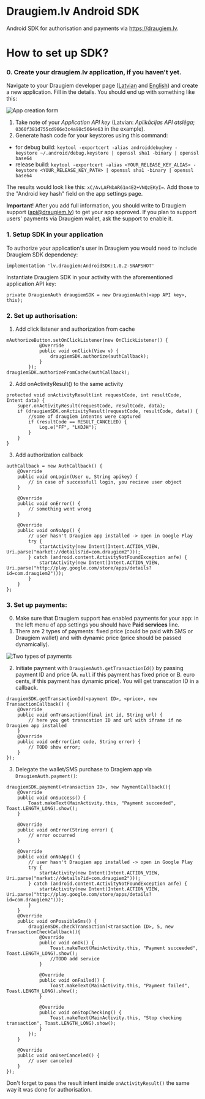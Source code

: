 Draugiem.lv Android SDK
===========
Android SDK for authorisation and payments via https://draugiem.lv.


How to set up SDK?
===============
### 0. Create your draugiem.lv application, if you haven't yet.

Navigate to your Draugiem developer page ([Latvian](https://www.draugiem.lv/applications/dev/myapps/) and [English](https://www.frype.com/applications/dev/myapps/)) and create a new application.
Fill in the details. You should end up with something like this:

![App creation form](https://user-images.githubusercontent.com/100644/90143432-48812200-dd86-11ea-8139-14985381aac6.png)

1. Take note of your _Application API key_ (Latvian: _Aplikācijas API atslēga_; `0360f381d755cd966e3c4a98c5664e63` in the example).
2. Generate hash code for your keystores using this command:

* for debug build: `keytool -exportcert -alias androiddebugkey -keystore ~/.android/debug.keystore | openssl sha1 -binary | openssl base64`
* release build: `keytool -exportcert -alias <YOUR_RELEASE_KEY_ALIAS> -keystore <YOUR_RELEASE_KEY_PATH> | openssl sha1 -binary | openssl base64`

The results would look like this: `xC/AvLAFNbAR61n4E2+VNQzEKyI=`. Add those to the "Android key hash" field on the app settings page.

**Important**! After you add full information, you should write to Draugiem support (api@draugiem.lv) to get your app approved. If you plan to support users' payments via Draugiem wallet, ask the support to enable it.

### 1. Setup SDK in your application

To authorize your application's user in Draugiem you would need to include Draugiem SDK dependency:

```
implementation 'lv.draugiem:AndroidSDK:1.0.2-SNAPSHOT'
```
    
Instantiate Draugiem SDK in your activity with the aforementioned application API key:
```
private DraugiemAuth draugiemSDK = new DraugiemAuth(<app API key>, this);
```

### 2. Set up authorisation:
1. Add click listener and authorization from cache
```
mAuthorizeButton.setOnClickListener(new OnClickListener() {
            @Override
            public void onClick(View v) {
                draugiemSDK.authorize(authCallback);
            }
        });
draugiemSDK.authorizeFromCache(authCallback);
```
2. Add onActivityResult() to the same activity
```
protected void onActivityResult(int requestCode, int resultCode, Intent data) {
    super.onActivityResult(requestCode, resultCode, data);
    if (draugiemSDK.onActivityResult(requestCode, resultCode, data)) {
        //some of draugiem intentns were captured
        if (resultCode == RESULT_CANCELED) {
            Log.e("FF", "LKDJH");
        }
    }
}
```
3. Add authorization callback
```
authCallback = new AuthCallback() {
    @Override
    public void onLogin(User u, String apikey) {
        // in case of successfull login, you recieve user object
    }

    @Override
    public void onError() {
        // something went wrong
    }

    @Override
    public void onNoApp() {
        // user hasn't Draugiem app installed -> open in Google Play
        try {
            startActivity(new Intent(Intent.ACTION_VIEW, Uri.parse("market://details?id=com.draugiem2")));
        } catch (android.content.ActivityNotFoundException anfe) {
            startActivity(new Intent(Intent.ACTION_VIEW, Uri.parse("http://play.google.com/store/apps/details?id=com.draugiem2")));
        }
    }
};
```

### 3. Set up payments:

0. Make sure that Draugiem support has enabled payments for your app: in the left menu of app settings you should have **Paid services** line.
1. There are 2 types of payments: fixed price (could be paid with SMS or Draugiem wallet) and with dynamic price (price should be passed dynamically).

![Two types of payments](https://user-images.githubusercontent.com/100644/90149895-b41abd80-dd8d-11ea-96b1-5db4e10d23c0.png)

2. Initiate payment with `DraugiemAuth.getTransactionId()` by passing payment ID and price (A. `null` if this payment has fixed price or B. euro cents, if this payment has dynamic price). You will get transcation ID in a callback.
```
draugiemSDK.getTransactionId(<payment ID>, <price>, new TransactionCallback() {
    @Override
    public void onTransaction(final int id, String url) {
        // here you get transcation ID and url with iframe if no Draugiem app installed
    }
    @Override
    public void onError(int code, String error) {
        // TODO show error;
    }
});
```
3. Delegate the wallet/SMS purchase to Dragiem app via `DraugiemAuth.payment()`:
```
draugiemSDK.payment(<transaction ID>, new PaymentCallback(){
    @Override
    public void onSuccess() {
        Toast.makeText(MainActivity.this, "Payment succeeded", Toast.LENGTH_LONG).show();
    }

    @Override
    public void onError(String error) {
        // error occurred
    }

    @Override
    public void onNoApp() {
        // user hasn't Draugiem app installed -> open in Google Play
        try {
            startActivity(new Intent(Intent.ACTION_VIEW, Uri.parse("market://details?id=com.draugiem2")));
        } catch (android.content.ActivityNotFoundException anfe) {
            startActivity(new Intent(Intent.ACTION_VIEW, Uri.parse("http://play.google.com/store/apps/details?id=com.draugiem2")));
        }
    }
    @Override
    public void onPossibleSms() {
        draugiemSDK.checkTransaction(<transaction ID>, 5, new TransactionCheckCallback(){
            @Override
            public void onOk() {
                Toast.makeText(MainActivity.this, "Payment succeeded", Toast.LENGTH_LONG).show();
                //TODO add service
            }

            @Override
            public void onFailed() {
                Toast.makeText(MainActivity.this, "Payment failed", Toast.LENGTH_LONG).show();
            }

            @Override
            public void onStopChecking() {
                Toast.makeText(MainActivity.this, "Stop checking transaction", Toast.LENGTH_LONG).show();
            }
        });
    }

    @Override
    public void onUserCanceled() {
        // user canceled
    }
});
```

Don't forget to pass the result intent inside `onActivityResult()` the same way it was done for authorisation.
